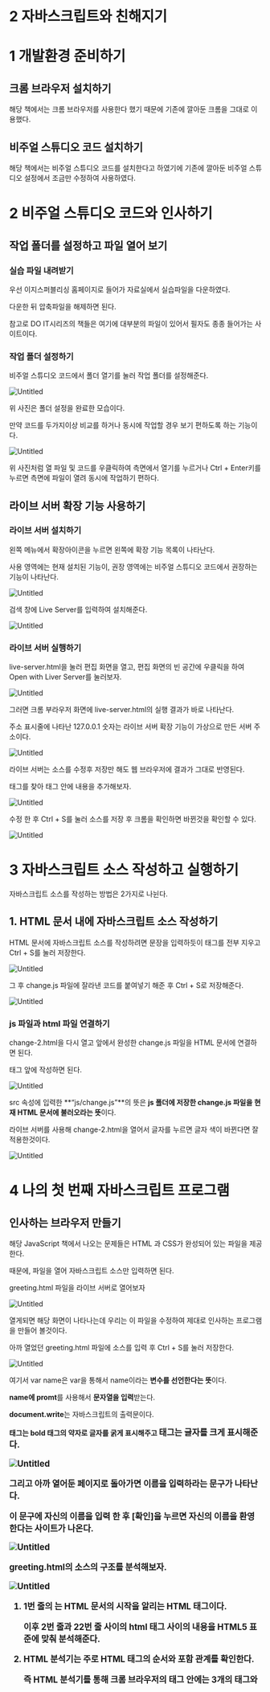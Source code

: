 # 2 자바스크립트와 친해지기

# 1 개발환경 준비하기

## 크롬 브라우저 설치하기

해당 책에서는 크롬 브라우저를 사용한다 했기 때문에 기존에 깔아둔 크롬을 그대로 이용했다.

## 비주얼 스튜디오 코드 설치하기

해당 책에서는 비주얼 스튜디오 코드를 설치한다고 하였기에 기존에 깔아둔 비주얼 스튜디오 설정에서 조금만 수정하여 사용하였다.

# 2 비주얼 스튜디오 코드와 인사하기

## 작업 폴더를 설정하고 파일 열어 보기

### 실습 파일 내려받기

우선 이지스퍼블리싱 홈페이지로 들어가 자료실에서 실습파일을 다운하였다.

다운한 뒤 압축파일을 해제하면 된다.

참고로 DO IT시리즈의 책들은 여기에 대부분의 파일이 있어서 필자도 종종 들어가는 사이트이다.

### 작업 폴더 설정하기

비주얼 스튜디오 코드에서 폴더 열기를 눌러 작업 폴더를 설정해준다.

![Untitled](2%20%E1%84%8C%E1%85%A1%E1%84%87%E1%85%A1%E1%84%89%E1%85%B3%E1%84%8F%E1%85%B3%E1%84%85%E1%85%B5%E1%86%B8%E1%84%90%E1%85%B3%E1%84%8B%E1%85%AA%20%E1%84%8E%E1%85%B5%E1%86%AB%E1%84%92%E1%85%A2%E1%84%8C%E1%85%B5%E1%84%80%E1%85%B5%20b6d112c6b66e423aa481be7ec5eed149/Untitled.png)

위 사진은 폴더 설정을 완료한 모습이다.

만약 코드를 두가지이상 비교를 하거나 동시에 작업할 경우 보기 편하도록 하는 기능이다.

![Untitled](2%20%E1%84%8C%E1%85%A1%E1%84%87%E1%85%A1%E1%84%89%E1%85%B3%E1%84%8F%E1%85%B3%E1%84%85%E1%85%B5%E1%86%B8%E1%84%90%E1%85%B3%E1%84%8B%E1%85%AA%20%E1%84%8E%E1%85%B5%E1%86%AB%E1%84%92%E1%85%A2%E1%84%8C%E1%85%B5%E1%84%80%E1%85%B5%20b6d112c6b66e423aa481be7ec5eed149/Untitled%201.png)

위 사진처럼 열 파일 및 코드를 우클릭하여 측면에서 열기를 누르거나 Ctrl + Enter키를 누르면 측면에 파일이 열려 동시에 작업하기 편하다.

## 라이브 서버 확장 기능 사용하기

### 라이브 서버 설치하기

왼쪽 메뉴에서 확장아이콘을 누르면 왼쪽에 확장 기능 목록이 나타난다.

사용 영역에는 현재 설치된 기능이, 권장 영역에는 비주얼 스튜디오 코드에서 권장하는 기능이 나타난다.

![Untitled](2%20%E1%84%8C%E1%85%A1%E1%84%87%E1%85%A1%E1%84%89%E1%85%B3%E1%84%8F%E1%85%B3%E1%84%85%E1%85%B5%E1%86%B8%E1%84%90%E1%85%B3%E1%84%8B%E1%85%AA%20%E1%84%8E%E1%85%B5%E1%86%AB%E1%84%92%E1%85%A2%E1%84%8C%E1%85%B5%E1%84%80%E1%85%B5%20b6d112c6b66e423aa481be7ec5eed149/Untitled%202.png)

검색 창에 Live Server를 입력하여 설치해준다.

![Untitled](2%20%E1%84%8C%E1%85%A1%E1%84%87%E1%85%A1%E1%84%89%E1%85%B3%E1%84%8F%E1%85%B3%E1%84%85%E1%85%B5%E1%86%B8%E1%84%90%E1%85%B3%E1%84%8B%E1%85%AA%20%E1%84%8E%E1%85%B5%E1%86%AB%E1%84%92%E1%85%A2%E1%84%8C%E1%85%B5%E1%84%80%E1%85%B5%20b6d112c6b66e423aa481be7ec5eed149/Untitled%203.png)

### 라이브 서버 실행하기

live-server.html을 눌러 편집 화면을 열고, 편집 화면의 빈 공간에 우클릭을 하여 Open with Liver Server를 눌러보자.

![Untitled](2%20%E1%84%8C%E1%85%A1%E1%84%87%E1%85%A1%E1%84%89%E1%85%B3%E1%84%8F%E1%85%B3%E1%84%85%E1%85%B5%E1%86%B8%E1%84%90%E1%85%B3%E1%84%8B%E1%85%AA%20%E1%84%8E%E1%85%B5%E1%86%AB%E1%84%92%E1%85%A2%E1%84%8C%E1%85%B5%E1%84%80%E1%85%B5%20b6d112c6b66e423aa481be7ec5eed149/Untitled%204.png)

그러면 크롬 부라우저 화면에 live-server.html의 실행 결과가 바로 나타난다.

주소 표시줄에 나타난 127.0.0.1 숫자는 라이브 서버 확장 기능이 가상으로 만든 서버 주소이다.

![Untitled](2%20%E1%84%8C%E1%85%A1%E1%84%87%E1%85%A1%E1%84%89%E1%85%B3%E1%84%8F%E1%85%B3%E1%84%85%E1%85%B5%E1%86%B8%E1%84%90%E1%85%B3%E1%84%8B%E1%85%AA%20%E1%84%8E%E1%85%B5%E1%86%AB%E1%84%92%E1%85%A2%E1%84%8C%E1%85%B5%E1%84%80%E1%85%B5%20b6d112c6b66e423aa481be7ec5eed149/Untitled%205.png)

라이브 서버는 소스를 수정후 저장만 해도 웹 브라우저에 결과가 그대로 반영된다.

<body>태그를 찾아 태그 안에 내용을 추가해보자.

![Untitled](2%20%E1%84%8C%E1%85%A1%E1%84%87%E1%85%A1%E1%84%89%E1%85%B3%E1%84%8F%E1%85%B3%E1%84%85%E1%85%B5%E1%86%B8%E1%84%90%E1%85%B3%E1%84%8B%E1%85%AA%20%E1%84%8E%E1%85%B5%E1%86%AB%E1%84%92%E1%85%A2%E1%84%8C%E1%85%B5%E1%84%80%E1%85%B5%20b6d112c6b66e423aa481be7ec5eed149/Untitled%206.png)

수정 한 후 Ctrl + S를 눌러 소스를 저장 후 크롬을 확인하면 바뀐것을 확인할 수 있다.

![Untitled](2%20%E1%84%8C%E1%85%A1%E1%84%87%E1%85%A1%E1%84%89%E1%85%B3%E1%84%8F%E1%85%B3%E1%84%85%E1%85%B5%E1%86%B8%E1%84%90%E1%85%B3%E1%84%8B%E1%85%AA%20%E1%84%8E%E1%85%B5%E1%86%AB%E1%84%92%E1%85%A2%E1%84%8C%E1%85%B5%E1%84%80%E1%85%B5%20b6d112c6b66e423aa481be7ec5eed149/Untitled%207.png)

# 3 자바스크립트 소스 작성하고 실행하기

자바스크립트 소스를 작성하는 방법은 2가지로 나뉜다.

## 1. HTML 문서 내에 자바스크립트 소스 작성하기

HTML 문서에 자바스크립트 소스를 작성하려면 문장을 입력하듯이 <script> 태그 안에 작성하면 된다.

단 아래 규칙에 주의하여 작성하여야 한다.

1. <script> 태그는 HTML 문서 어디에든 사용이 가능하다.
2. <script> 태그는 한 문서 내에서 여러 개를 사용해도 된다.
3. <script> 태그는 삽입된 위치에서 소스가 실행된다.

### <script> 태그와 함께 작성된 자바스크립트 소스 확인하기

change-1.html 파일을 열어 <script> 태그의 위치를 확인해보자.

![Untitled](2%20%E1%84%8C%E1%85%A1%E1%84%87%E1%85%A1%E1%84%89%E1%85%B3%E1%84%8F%E1%85%B3%E1%84%85%E1%85%B5%E1%86%B8%E1%84%90%E1%85%B3%E1%84%8B%E1%85%AA%20%E1%84%8E%E1%85%B5%E1%86%AB%E1%84%92%E1%85%A2%E1%84%8C%E1%85%B5%E1%84%80%E1%85%B5%20b6d112c6b66e423aa481be7ec5eed149/Untitled%208.png)

<script> 태그 안에 자바스크립트 소스가 들어있는걸 확인이 가능하다.

### 자바스크립트 작동 결과 확인하기

자바스크립트가 포함된 HTML 문서는 브라우저에서 확인이 가능하다.

change-1.html을 열어 브라우저 화면에 나타난 ‘자바스크립트’라는 글자를 누르면 작성한 자바스크립트 소스가 적용되어 글자 색이 변경된다.

![Untitled](2%20%E1%84%8C%E1%85%A1%E1%84%87%E1%85%A1%E1%84%89%E1%85%B3%E1%84%8F%E1%85%B3%E1%84%85%E1%85%B5%E1%86%B8%E1%84%90%E1%85%B3%E1%84%8B%E1%85%AA%20%E1%84%8E%E1%85%B5%E1%86%AB%E1%84%92%E1%85%A2%E1%84%8C%E1%85%B5%E1%84%80%E1%85%B5%20b6d112c6b66e423aa481be7ec5eed149/Untitled%209.png)

<script> 태그는 HTML 문서 어디에 있던 상관없다.

하지만 매번 <script>의 위치를 고려하는 것은 번거롭기 때문에 보통 HTML문서 내용이 끝나는 </body> 태그 앞에 삽입한다.

때문에 이제부터는 <script> 태그는 </body> 앞에 삽입하도록 하겠다.

## 외부 스크립트 파일을 연결하는 이유

HTML 문서와 자바스크립트 소스를 분리하여 작합하기 위해 외부 스크립트 파일을 연결하는 방법을 알아보겠다.

보통 **실무에서는 자바스크립트 소스를 따로 작성하여 HTML 문서에 연결하는 것을 ‘외부 스크립트 파일을 연결한다’**라고 말한다.

**왜 이런 작업이 필요할까?**

규모가 큰 프로젝트인 경우에는 분리하는것이 더 효율적이기 때문이다.

100개의 HTML 문서가 있다면 이를 자바스크립트를 일일히 넣기보다는 따로 만들어 연결하는게 더 효율적이기 때문이다.

> 글자 색을 파란색에서 빨간색으로 바꿔 주는 자바 스크립트를 5개의 HTML 문서에 사용시 각 HTML 문서에 복사 붙여넣기를 하면 된다.
> 

하지만 위의 예시처럼 5개가 아닌 100개가 넘는 문서일 경우에는 수작업이 매우 번거로워진다.

때문에 보통 자바스크립트를 따로 작성해 HTML 문서에 연결한다.

**해당 방법은 HTML 문서와 자바스크립트 코드가 섞이지 않는 장점도 있어 실무에서 많이 사용한다.**

## 외부 스크립트 파일 연결하기

### js 파일 생성하기

js-file 폴더를 작업 폴더로 지정후 Ctrl + N을 눌러 새 문서를 만들어보자.

![Untitled](2%20%E1%84%8C%E1%85%A1%E1%84%87%E1%85%A1%E1%84%89%E1%85%B3%E1%84%8F%E1%85%B3%E1%84%85%E1%85%B5%E1%86%B8%E1%84%90%E1%85%B3%E1%84%8B%E1%85%AA%20%E1%84%8E%E1%85%B5%E1%86%AB%E1%84%92%E1%85%A2%E1%84%8C%E1%85%B5%E1%84%80%E1%85%B5%20b6d112c6b66e423aa481be7ec5eed149/Untitled%2010.png)

만든 문서를 Ctrl + S를 눌러 js - file - 02 - js 폴더에 저장한다.

그러면 탐색기에서 change.js 파일이 생긴것을 확인이 가능하다.

![Untitled](2%20%E1%84%8C%E1%85%A1%E1%84%87%E1%85%A1%E1%84%89%E1%85%B3%E1%84%8F%E1%85%B3%E1%84%85%E1%85%B5%E1%86%B8%E1%84%90%E1%85%B3%E1%84%8B%E1%85%AA%20%E1%84%8E%E1%85%B5%E1%86%AB%E1%84%92%E1%85%A2%E1%84%8C%E1%85%B5%E1%84%80%E1%85%B5%20b6d112c6b66e423aa481be7ec5eed149/Untitled%2011.png)

### 자바스크립트 소스 코드 저장하기

탐색기 화면에서 change-2.html을 누르고 <script> 태그 안에 들어 있는 자바 스크립트 소스를 드래그후 우클릭하여 [잘라내기]를 선택한다. 또는 Ctrl + X를 눌러도 된다.

![Untitled](2%20%E1%84%8C%E1%85%A1%E1%84%87%E1%85%A1%E1%84%89%E1%85%B3%E1%84%8F%E1%85%B3%E1%84%85%E1%85%B5%E1%86%B8%E1%84%90%E1%85%B3%E1%84%8B%E1%85%AA%20%E1%84%8E%E1%85%B5%E1%86%AB%E1%84%92%E1%85%A2%E1%84%8C%E1%85%B5%E1%84%80%E1%85%B5%20b6d112c6b66e423aa481be7ec5eed149/Untitled%2012.png)

그런 다음 <script> 태그와 </script> 태그를 전부 지우고 Ctrl + S를 눌러 저장한다.

![Untitled](2%20%E1%84%8C%E1%85%A1%E1%84%87%E1%85%A1%E1%84%89%E1%85%B3%E1%84%8F%E1%85%B3%E1%84%85%E1%85%B5%E1%86%B8%E1%84%90%E1%85%B3%E1%84%8B%E1%85%AA%20%E1%84%8E%E1%85%B5%E1%86%AB%E1%84%92%E1%85%A2%E1%84%8C%E1%85%B5%E1%84%80%E1%85%B5%20b6d112c6b66e423aa481be7ec5eed149/Untitled%2013.png)

그 후 change.js 파일에 잘라낸 코드를 붙여넣기 해준 후 Ctrl + S로 저장해준다.

![Untitled](2%20%E1%84%8C%E1%85%A1%E1%84%87%E1%85%A1%E1%84%89%E1%85%B3%E1%84%8F%E1%85%B3%E1%84%85%E1%85%B5%E1%86%B8%E1%84%90%E1%85%B3%E1%84%8B%E1%85%AA%20%E1%84%8E%E1%85%B5%E1%86%AB%E1%84%92%E1%85%A2%E1%84%8C%E1%85%B5%E1%84%80%E1%85%B5%20b6d112c6b66e423aa481be7ec5eed149/Untitled%2014.png)

### js 파일과 html 파일 연결하기

change-2.html을 다시 열고 앞에서 완성한 change.js 파일을 HTML 문서에 연결하면 된다.

</body> 태그 앞에 작성하면 된다.

![Untitled](2%20%E1%84%8C%E1%85%A1%E1%84%87%E1%85%A1%E1%84%89%E1%85%B3%E1%84%8F%E1%85%B3%E1%84%85%E1%85%B5%E1%86%B8%E1%84%90%E1%85%B3%E1%84%8B%E1%85%AA%20%E1%84%8E%E1%85%B5%E1%86%AB%E1%84%92%E1%85%A2%E1%84%8C%E1%85%B5%E1%84%80%E1%85%B5%20b6d112c6b66e423aa481be7ec5eed149/Untitled%2015.png)

src 속성에 입력한 **“js/change.js”**의 뜻은 **js 폴더에 저장한 change.js 파일을 현재 HTML 문서에 불러오라는 뜻**이다.

라이브 서버를 사용해 change-2.html을 열어서 글자를 누르면 글자 색이 바뀐다면 잘 적용한것이다.

![Untitled](2%20%E1%84%8C%E1%85%A1%E1%84%87%E1%85%A1%E1%84%89%E1%85%B3%E1%84%8F%E1%85%B3%E1%84%85%E1%85%B5%E1%86%B8%E1%84%90%E1%85%B3%E1%84%8B%E1%85%AA%20%E1%84%8E%E1%85%B5%E1%86%AB%E1%84%92%E1%85%A2%E1%84%8C%E1%85%B5%E1%84%80%E1%85%B5%20b6d112c6b66e423aa481be7ec5eed149/Untitled%2016.png)

# 4 나의 첫 번째 자바스크립트 프로그램

## 인사하는 브라우저 만들기

해당 JavaScript 책에서 나오는 문제들은 HTML 과 CSS가 완성되어 있는 파일을 제공한다.

때문에, 파일을 열어 자바스크립트 소스만 입력하면 된다.

greeting.html 파일을 라이브 서버로 열어보자

![Untitled](2%20%E1%84%8C%E1%85%A1%E1%84%87%E1%85%A1%E1%84%89%E1%85%B3%E1%84%8F%E1%85%B3%E1%84%85%E1%85%B5%E1%86%B8%E1%84%90%E1%85%B3%E1%84%8B%E1%85%AA%20%E1%84%8E%E1%85%B5%E1%86%AB%E1%84%92%E1%85%A2%E1%84%8C%E1%85%B5%E1%84%80%E1%85%B5%20b6d112c6b66e423aa481be7ec5eed149/Untitled%2017.png)

열게되면 해당 화면이 나타나는데 우리는 이 파일을 수정하여 제대로 인사하는 프로그램을 만들어 볼것이다.

아까 열었던 greeting.html 파일에 소스를 입력 후 Ctrl + S를 눌러 저장한다.

![Untitled](2%20%E1%84%8C%E1%85%A1%E1%84%87%E1%85%A1%E1%84%89%E1%85%B3%E1%84%8F%E1%85%B3%E1%84%85%E1%85%B5%E1%86%B8%E1%84%90%E1%85%B3%E1%84%8B%E1%85%AA%20%E1%84%8E%E1%85%B5%E1%86%AB%E1%84%92%E1%85%A2%E1%84%8C%E1%85%B5%E1%84%80%E1%85%B5%20b6d112c6b66e423aa481be7ec5eed149/Untitled%2018.png)

여기서 var name은 var을 통해서 name이라는 **변수를 선언한다는 뜻**이다.

**name에 promt**를 사용해서 **문자열을 입력**받는다.

**document.write**는 자바스크립트의 출력문이다.

**<b>** 태그는 bold 태그의 약자로 **글자를 굵게 표시**해주고 **<big>** 태그는 **글자를 크게 표시**해준다.

![Untitled](2%20%E1%84%8C%E1%85%A1%E1%84%87%E1%85%A1%E1%84%89%E1%85%B3%E1%84%8F%E1%85%B3%E1%84%85%E1%85%B5%E1%86%B8%E1%84%90%E1%85%B3%E1%84%8B%E1%85%AA%20%E1%84%8E%E1%85%B5%E1%86%AB%E1%84%92%E1%85%A2%E1%84%8C%E1%85%B5%E1%84%80%E1%85%B5%20b6d112c6b66e423aa481be7ec5eed149/Untitled%2019.png)

그리고 아까 열어둔 페이지로 돌아가면 이름을 입력하라는 문구가 나타난다.

이 문구에 자신의 이름을 입력 한 후 [확인]을 누르면 자신의 이름을 환영한다는 사이트가 나온다.

![Untitled](2%20%E1%84%8C%E1%85%A1%E1%84%87%E1%85%A1%E1%84%89%E1%85%B3%E1%84%8F%E1%85%B3%E1%84%85%E1%85%B5%E1%86%B8%E1%84%90%E1%85%B3%E1%84%8B%E1%85%AA%20%E1%84%8E%E1%85%B5%E1%86%AB%E1%84%92%E1%85%A2%E1%84%8C%E1%85%B5%E1%84%80%E1%85%B5%20b6d112c6b66e423aa481be7ec5eed149/Untitled%2020.png)

greeting.html의 소스의 구조를 분석해보자.

![Untitled](2%20%E1%84%8C%E1%85%A1%E1%84%87%E1%85%A1%E1%84%89%E1%85%B3%E1%84%8F%E1%85%B3%E1%84%85%E1%85%B5%E1%86%B8%E1%84%90%E1%85%B3%E1%84%8B%E1%85%AA%20%E1%84%8E%E1%85%B5%E1%86%AB%E1%84%92%E1%85%A2%E1%84%8C%E1%85%B5%E1%84%80%E1%85%B5%20b6d112c6b66e423aa481be7ec5eed149/Untitled%2021.png)

1. 1번 줄의 <!DOCTYPE html>는 HTML 문서의 시작을 알리는 HTML 태그이다.
    
    이후 2번 줄과 22번 줄 사이의 html 태그 사이의 내용을 HTML5 표준에 맞춰 분석해준다.
    
2. HTML 분석기는 주로 HTML 태그의 순서와 포함 관계를 확인한다.
    
    즉 HTML 분석기를 통해 크롬 브라우저의 <head> 태그 안에는 3개의 <meta> 태그와 <title>, <style> 태그가 있고 <body> 태그 내에는 <h1>, <script> 태그가 있다는 것을 알 수 있다.
    
3. CSS 분석기는 HTML 분석기가 태그 분석을 끝낸 다음 <style> 태그 사이의 스타일 정보를 분석한다.
4. 마지막으로 자바스크립트 해석기가 <script> 태그 사이의  자바스크립트 소스를 해석한다.

# 5 자바스크립트의 입력과 출력

## 크롬 브라우저의 콘솔 도구와 함께 공부하기

입, 출력을 알아보기 전 간단한 실습을 위해 자주 사용하게 될 크롬 브라우저의 콘솔 도구에 대해 알아보자.

크롬 브라우저를 실행하여 주소 표시줄에 about:blank라고 입력하면 빈 창이 나오고 Ctrl + Shift + J (또는 F12)를 눌러주면 콘솔 창이 열린다.

![Untitled](2%20%E1%84%8C%E1%85%A1%E1%84%87%E1%85%A1%E1%84%89%E1%85%B3%E1%84%8F%E1%85%B3%E1%84%85%E1%85%B5%E1%86%B8%E1%84%90%E1%85%B3%E1%84%8B%E1%85%AA%20%E1%84%8E%E1%85%B5%E1%86%AB%E1%84%92%E1%85%A2%E1%84%8C%E1%85%B5%E1%84%80%E1%85%B5%20b6d112c6b66e423aa481be7ec5eed149/Untitled%2022.png)

이후 Console 창에 var age = 20; 코드를 입력후 Enter키를 입력하면 undefined가 표시된다.

![Untitled](2%20%E1%84%8C%E1%85%A1%E1%84%87%E1%85%A1%E1%84%89%E1%85%B3%E1%84%8F%E1%85%B3%E1%84%85%E1%85%B5%E1%86%B8%E1%84%90%E1%85%B3%E1%84%8B%E1%85%AA%20%E1%84%8E%E1%85%B5%E1%86%AB%E1%84%92%E1%85%A2%E1%84%8C%E1%85%B5%E1%84%80%E1%85%B5%20b6d112c6b66e423aa481be7ec5eed149/Untitled%2023.png)

콘솔에 자바스크립트 소스를 입력시 다음줄에는 결괏값을 출력하는데 오류가 없고 마땅한 출력값이 없다면 undefined를 출력한다.

## 사용자 입력값 받기 - prompt() 함수

사용자에게 어떤 값을 입력받을 때 사용하는 prompt() 함수에 대해 알아보자.

pormpt() 함수를 실행시 사용자가 값을 입력 가능하도록 작은 창을 만들어 준다.

콘솔창에 prompt(); 를 입력해보자.

![Untitled](2%20%E1%84%8C%E1%85%A1%E1%84%87%E1%85%A1%E1%84%89%E1%85%B3%E1%84%8F%E1%85%B3%E1%84%85%E1%85%B5%E1%86%B8%E1%84%90%E1%85%B3%E1%84%8B%E1%85%AA%20%E1%84%8E%E1%85%B5%E1%86%AB%E1%84%92%E1%85%A2%E1%84%8C%E1%85%B5%E1%84%80%E1%85%B5%20b6d112c6b66e423aa481be7ec5eed149/Untitled%2024.png)

prompt()를 입력시 프롬프트 창이 나타나고 해당 창에 아무 말이나 입력해보자.

![Untitled](2%20%E1%84%8C%E1%85%A1%E1%84%87%E1%85%A1%E1%84%89%E1%85%B3%E1%84%8F%E1%85%B3%E1%84%85%E1%85%B5%E1%86%B8%E1%84%90%E1%85%B3%E1%84%8B%E1%85%AA%20%E1%84%8E%E1%85%B5%E1%86%AB%E1%84%92%E1%85%A2%E1%84%8C%E1%85%B5%E1%84%80%E1%85%B5%20b6d112c6b66e423aa481be7ec5eed149/Untitled%2025.png)

그러면 콘솔 창에서 입력한 값을 확인할 수 있다.

prompt() 함수를 사용시 소괄호 내에 따움표를 사용해 원하는 문장을 넣어 프롬프트 창에 표시할 수 있다.

![Untitled](2%20%E1%84%8C%E1%85%A1%E1%84%87%E1%85%A1%E1%84%89%E1%85%B3%E1%84%8F%E1%85%B3%E1%84%85%E1%85%B5%E1%86%B8%E1%84%90%E1%85%B3%E1%84%8B%E1%85%AA%20%E1%84%8E%E1%85%B5%E1%86%AB%E1%84%92%E1%85%A2%E1%84%8C%E1%85%B5%E1%84%80%E1%85%B5%20b6d112c6b66e423aa481be7ec5eed149/Untitled%2026.png)

콘솔 창에 prompt(”이름을 입력하세요”, “윤혜진”) 코드를 입력하면 아래 사진처럼 프롬프트 창의 텍스트 필드 내 기본 값을 표시할 수 있다.

![Untitled](2%20%E1%84%8C%E1%85%A1%E1%84%87%E1%85%A1%E1%84%89%E1%85%B3%E1%84%8F%E1%85%B3%E1%84%85%E1%85%B5%E1%86%B8%E1%84%90%E1%85%B3%E1%84%8B%E1%85%AA%20%E1%84%8E%E1%85%B5%E1%86%AB%E1%84%92%E1%85%A2%E1%84%8C%E1%85%B5%E1%84%80%E1%85%B5%20b6d112c6b66e423aa481be7ec5eed149/Untitled%2027.png)

## 알림 창으로 출력하기 - alert() 함수

웹 브라우저 화면에서 간단한 알림 내용을 표시하려 할 때 alert() 함수를 사용한다.

alert() 함수의 사용 방법은 소괄호 안에 원하는 내용을 따옴표로 감싸주면 된다.

![Untitled](2%20%E1%84%8C%E1%85%A1%E1%84%87%E1%85%A1%E1%84%89%E1%85%B3%E1%84%8F%E1%85%B3%E1%84%85%E1%85%B5%E1%86%B8%E1%84%90%E1%85%B3%E1%84%8B%E1%85%AA%20%E1%84%8E%E1%85%B5%E1%86%AB%E1%84%92%E1%85%A2%E1%84%8C%E1%85%B5%E1%84%80%E1%85%B5%20b6d112c6b66e423aa481be7ec5eed149/Untitled%2028.png)

## 웹 브라우저 화면에 출력하기 - document.write() 함수

자바스크립트로 웹 브라우저에 출력하는 document.write()함수에 대해 알아보자.

해당 함수는 괄호 안의 내용을 크롬 브라우저 화면에 표시하는 역할을 담당한다.

![Untitled](2%20%E1%84%8C%E1%85%A1%E1%84%87%E1%85%A1%E1%84%89%E1%85%B3%E1%84%8F%E1%85%B3%E1%84%85%E1%85%B5%E1%86%B8%E1%84%90%E1%85%B3%E1%84%8B%E1%85%AA%20%E1%84%8E%E1%85%B5%E1%86%AB%E1%84%92%E1%85%A2%E1%84%8C%E1%85%B5%E1%84%80%E1%85%B5%20b6d112c6b66e423aa481be7ec5eed149/Untitled%2029.png)

document.write() 함수는 prompt() 함수와 다르게 document. 가 함수 이름 앞에 붙어있다.

그 이유는 write() 함수가 docunemt 객체에 포함되어 있기 때문이다.

## 콘솔에 출력하기 - console.log() 함수

console.log() 함수는 관호 안의 내용을 콘솔 창에 출력한다. 사용 방법은 document.write() 함수와 같다.

아래의 소스를 입력해보자.

```jsx
var name = prompt("이름: ");
console.log(name + "님, 어서오세요!");
```

![Untitled](2%20%E1%84%8C%E1%85%A1%E1%84%87%E1%85%A1%E1%84%89%E1%85%B3%E1%84%8F%E1%85%B3%E1%84%85%E1%85%B5%E1%86%B8%E1%84%90%E1%85%B3%E1%84%8B%E1%85%AA%20%E1%84%8E%E1%85%B5%E1%86%AB%E1%84%92%E1%85%A2%E1%84%8C%E1%85%B5%E1%84%80%E1%85%B5%20b6d112c6b66e423aa481be7ec5eed149/Untitled%2030.png)

## 크롬 브라우저 콘솔로 오류 찾아내기

콘솔에서 오류를 찾아내는 방법을 공부해보자.

js-time.html을 크롬으로 열게되면 오류가 발생하여 화면에 아무것도 표시되지 않는다.

콘솔창을 열어 확인하면 빨간색 글자로 오류 내용이 표시되어 있다.

![Untitled](2%20%E1%84%8C%E1%85%A1%E1%84%87%E1%85%A1%E1%84%89%E1%85%B3%E1%84%8F%E1%85%B3%E1%84%85%E1%85%B5%E1%86%B8%E1%84%90%E1%85%B3%E1%84%8B%E1%85%AA%20%E1%84%8E%E1%85%B5%E1%86%AB%E1%84%92%E1%85%A2%E1%84%8C%E1%85%B5%E1%84%80%E1%85%B5%20b6d112c6b66e423aa481be7ec5eed149/Untitled%2031.png)

우측 혹은 아래에 js-time.html:19를 누르면 오류가 발생한 파일로 이동한다.

![Untitled](2%20%E1%84%8C%E1%85%A1%E1%84%87%E1%85%A1%E1%84%89%E1%85%B3%E1%84%8F%E1%85%B3%E1%84%85%E1%85%B5%E1%86%B8%E1%84%90%E1%85%B3%E1%84%8B%E1%85%AA%20%E1%84%8E%E1%85%B5%E1%86%AB%E1%84%92%E1%85%A2%E1%84%8C%E1%85%B5%E1%84%80%E1%85%B5%20b6d112c6b66e423aa481be7ec5eed149/Untitled%2032.png)

해당 화면에서 오류 개수와 오류 내용, 발생 위치를 확인할 수 있다.

document.write() 함수를 사용해야 하는 위치에 e를 적지 않았음을 알 수 있다.

버츄얼 스튜디오 코드로 돌아가 코드를 수정하고 저장하면 프로그램이 정상 작동됨을 확인이 가능하다.

![Untitled](2%20%E1%84%8C%E1%85%A1%E1%84%87%E1%85%A1%E1%84%89%E1%85%B3%E1%84%8F%E1%85%B3%E1%84%85%E1%85%B5%E1%86%B8%E1%84%90%E1%85%B3%E1%84%8B%E1%85%AA%20%E1%84%8E%E1%85%B5%E1%86%AB%E1%84%92%E1%85%A2%E1%84%8C%E1%85%B5%E1%84%80%E1%85%B5%20b6d112c6b66e423aa481be7ec5eed149/Untitled%2033.png)

# 6 자바스크립트 소스를 작성할 때 지켜야 할 규칙

## 1. 대소문자를 구별하여 소스를 작성한다.

자바스크립트는 sum, Sum, SUM을 모두 다르게 인식한다.

## 2. 읽기 쉽게 들여 쓰는 습관을 들인다

자바스크립트 해석기는 소스 처리시 들여쓰기를 신경 쓰지않으나, 읽기 편하기 위해서 들여쓰는 습관을 들이는게 좋다.

## 3. 세미콜론으로 문장을 구분한다

자바스크립트에서는 세미콜론을 사용하지 않더라도 잘 실행된다.

```jsx
var num1
var num2

var num1;
var num2;
```

하지만 줄바꿈을 하지않는다면 오류가 발생하니 세미콜론을 쓰는것이 좋다.

```jsx
var num1 var num2
// 오류 발생

var num1; var num2;
// 오류 발생하지 않음
```

## 4. 자바스크립트 소스에 메모를 하려면 주석을 사용한다

작성한 소스를 타인에게 설명하거나, 나중을 위해 안내 표시를 위해 주석을 사용한다.

주석은 2가지로 나뉜다.

### 1. 한줄 주석 기본형

```jsx
// 한 줄 주석은 이렇게 입력한다.
var today = new Date(); // 날짜를 가져온다
var h = today.getHours(); // 시를 추출한다
```

### 2. 여러 줄 주석 기본형

```jsx
/*
	현재 날짜를 가져와
	시와 분, 초로 추출하고
	화면에 표시하는 스크립트
*/
function sTartTime() {}
```

## 5. 식별자는 정해진 규칙을 지켜 작성한다.

식별자란 자바스크립트 문법의 핵심 요소인 변수, 함수, 속성 등을 구별하기 위해 이름 붙인 특정 단어를 의미한다.

```jsx
var name = prompt("이름을 입력하세요.")_
```

식별자의 첫 글자는 반드시 영문자나 밑줄, 또는 달러기호로 시작해야 한다.

두 단어 이상이 모여 하나의 식별자를 만들 경우 단어 사이에 공백 대신 하이픈이나 밑줄을 사용한다.

하이픈이나 밑줄없이 두 단어를 붙여 사용할경우 첫 단어는 소문자로 시작하고, 두번째 단어는 대문자로 시작한다.

```jsx
num1
_doSomething
checkTime()
```

## 6. 예약어는 식별자로 사용할 수 없다

예약어란 자바스크립트에 먼저 등록된 요소를 가르킨다.

var을 예로 들자면 var을 이용해서 변수를 선언하기 때문에 var로 식별어로 사용할 경우 오류가 발생한다.